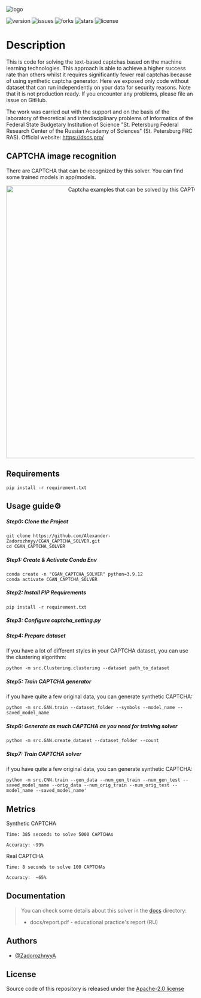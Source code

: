 ![logo](https://i.ibb.co/YQ4qCPm/Color-logo-with-background.png)

![version](https://img.shields.io/badge/Version-Alpha--0.0.1-blue)
![issues](https://img.shields.io/github/issues/Alexander-Zadorozhnyy/CGAN_CAPTCHA_SOLVER)
![forks](https://img.shields.io/github/forks/Alexander-Zadorozhnyy/CGAN_CAPTCHA_SOLVER)
![stars](https://img.shields.io/github/stars/Alexander-Zadorozhnyy/CGAN_CAPTCHA_SOLVER)
![license](https://img.shields.io/github/license/Alexander-Zadorozhnyy/CGAN_CAPTCHA_SOLVER)

# Description

This is code for solving the text-based captchas based on the machine learning technologies. This approach is able to
achieve a higher success rate than others whilst it requires significantly fewer real captchas because of using synthetic captcha
generator. Here we exposed only code without dataset that can run independently on your data for security reasons. Note
that it is not production ready. If you encounter any problems, please file an issue on GitHub.

The work was carried out with the support and on the basis of the laboratory of theoretical and interdisciplinary problems of Informatics of the Federal State Budgetary Institution of Science "St. Petersburg Federal Research Center of the Russian Academy of Sciences" (St. Petersburg FRC RAS). Official website: https://dscs.pro/

## CAPTCHA image recognition

There are CAPTCHA that can be recognized by this solver. You can find some trained models in app/models.
<p align="center">
      <img src="https://i.ibb.co/mGM2wRx/cap.png" alt="Captcha examples that can be solved by this CAPTCHA solver" width="726">
</p>

## Requirements

```shell
pip install -r requirement.txt
```

## Usage guide⚙️
##### Step0: Clone the Project
```shell
git clone https://github.com/Alexander-Zadorozhnyy/CGAN_CAPTCHA_SOLVER.git
cd CGAN_CAPTCHA_SOLVER
```
##### Step1: Create & Activate Conda Env
```shell
conda create -n "CGAN_CAPTCHA_SOLVER" python=3.9.12
conda activate CGAN_CAPTCHA_SOLVER
```
##### Step2: Install PIP Requirements 
```shell
pip install -r requirement.txt
```
##### Step3: Configure captcha_setting.py
##### Step4: Prepare dataset
If you have a lot of different styles in your CAPTCHA dataset, you can use the clustering algorithm:
```shell
python -m src.Clustering.clustering --dataset path_to_dataset
```
##### Step5: Train CAPTCHA generator
if you have quite a few original data, you can generate synthetic CAPTCHA:
```shell
python -m src.GAN.train --dataset_folder --symbols --model_name --saved_model_name
```
##### Step6: Generate as much CAPTCHA as you need for training solver
```shell
python -m src.GAN.create_dataset --dataset_folder --count
```
##### Step7: Train CAPTCHA solver
if you have quite a few original data, you can generate synthetic CAPTCHA:
```shell
python -m src.CNN.train --gen_data --num_gen_train --num_gen_test --saved_model_name --orig_data --num_orig_train --num_orig_test --model_name --saved_model_name'
```
## Metrics

Synthetic CAPTCHA

    Time: 385 seconds to solve 5000 CAPTCHAs

    Accuracy: ~99%

Real CAPTCHA

    Time: 8 seconds to solve 100 CAPTCHAs

    Accuracy:  ~65%

## Documentation

> You can check some details about this solver in the [docs](https://github.com/Alexander-Zadorozhnyy/CGAN_CAPTCHA_SOLVER/docs) directory:
> - docs/report.pdf - educational practice's report (RU)

## Authors

- [@ZadorozhnyyA](https://github.com/Alexander-Zadorozhnyy)

## License

Source code of this repository is released under
the [Apache-2.0 license](https://choosealicense.com/licenses/apache-2.0/)

